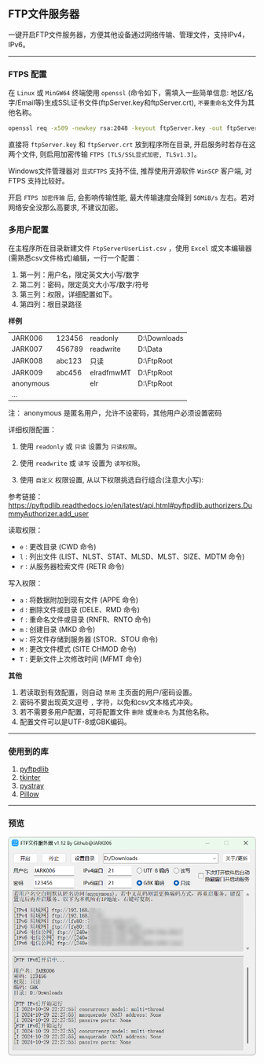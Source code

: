 ## FTP文件服务器

一键开启FTP文件服务器，方便其他设备通过网络传输、管理文件，支持IPv4，IPv6。

---

### FTPS 配置

在 `Linux` 或 `MinGW64` 终端使用 `openssl` (命令如下，需填入一些简单信息: 地区/名字/Email等)生成SSL证书文件(ftpServer.key和ftpServer.crt), `不要重命名`文件为其他名称。

```sh
openssl req -x509 -newkey rsa:2048 -keyout ftpServer.key -out ftpServer.crt -nodes -days 36500
```

直接将 `ftpServer.key` 和 `ftpServer.crt` 放到程序所在目录, 开启服务时若存在这两个文件, 则启用加密传输 `FTPS [TLS/SSL显式加密, TLSv1.3]`。

Windows文件管理器对 `显式FTPS` 支持不佳, 推荐使用开源软件 `WinSCP` 客户端, 对 FTPS 支持比较好。

开启 `FTPS 加密传输` 后, 会影响传输性能, 最大传输速度会降到 `50MiB/s` 左右。若对网络安全没那么高要求, 不建议加密。

### 多用户配置

在主程序所在目录新建文件 `FtpServerUserList.csv` ，使用 `Excel` 或文本编辑器(需熟悉csv文件格式)编辑，一行一个配置：

1. 第一列：用户名，限定英文大小写/数字
2. 第二列：密码，限定英文大小写/数字/符号
1. 第三列：权限，详细配置如下。
1. 第四列：根目录路径

**样例**

|           |        |           |              |
| --------- | ------ | --------- | ------------ |
| JARK006   | 123456 | readonly  | D:\Downloads |
| JARK007   | 456789 | readwrite | D:\Data      |
| JARK008   | abc123 | 只读      | D:\FtpRoot   |
| JARK009   | abc456 | elradfmwMT| D:\FtpRoot   |
| anonymous |        | elr       | D:\FtpRoot   |
| ...       |        |           |              |

注： anonymous 是匿名用户，允许不设密码，其他用户必须设置密码

详细权限配置：

1. 使用 `readonly` 或 `只读` 设置为 `只读权限`。

1. 使用 `readwrite` 或 `读写` 设置为 `读写权限`。

1. 使用 `自定义` 权限设置, 从以下权限挑选自行组合(注意大小写): 

参考链接：https://pyftpdlib.readthedocs.io/en/latest/api.html#pyftpdlib.authorizers.DummyAuthorizer.add_user

读取权限：
- `e` : 更改目录 (CWD 命令)
- `l` : 列出文件 (LIST、NLST、STAT、MLSD、MLST、SIZE、MDTM 命令)
- `r` : 从服务器检索文件 (RETR 命令)

写入权限：
- `a` : 将数据附加到现有文件 (APPE 命令)
- `d` : 删除文件或目录 (DELE、RMD 命令)
- `f` : 重命名文件或目录 (RNFR、RNTO 命令)
- `m` : 创建目录 (MKD 命令)
- `w` : 将文件存储到服务器 (STOR、STOU 命令)
- `M` : 更改文件模式 (SITE CHMOD 命令)
- `T` : 更新文件上次修改时间 (MFMT 命令)

**其他**

1. 若读取到有效配置，则自动 `禁用` 主页面的用户/密码设置。
2. 密码不要出现英文逗号 `,` 字符，以免和csv文本格式冲突。
3. 若不需要多用户配置，可将配置文件 `删除` 或`重命名` 为其他名称。
4. 配置文件可以是UTF-8或GBK编码。

---

### 使用到的库

1. [pyftpdlib](https://github.com/giampaolo/pyftpdlib)
2. [tkinter](https://docs.python.org/3/library/tkinter.html)
3. [pystray](https://github.com/moses-palmer/pystray)
4. [Pillow](https://github.com/python-pillow/Pillow)

---

### 预览

![](preview.png)